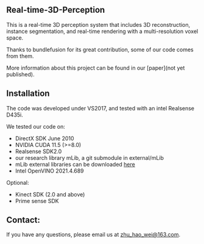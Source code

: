## Real-time-3D-Perception
This is a real-time 3D perception system that includes 3D reconstruction, instance segmentation, and real-time rendering with a multi-resolution voxel space.

Thanks to bundlefusion for its great contribution, some of our code comes from them.

More information about this project can be found in our [paper](not yet published).

## Installation
The code was developed under VS2017, and tested with an intel Realsense D435i.

We tested our code on:
- DirectX SDK June 2010
- NVIDIA CUDA 11.5 (>=8.0)
- Realsense SDK2.0
- our research library mLib, a git submodule in external/mLib
- mLib external libraries can be downloaded [here](http://kaldir.vc.in.tum.de/mLib/mLibExternal.zip)
- Intel OpenVINO 2021.4.689

Optional:
- Kinect SDK (2.0 and above)
- Prime sense SDK



## Contact:
If you have any questions, please email us at zhu_hao_wei@163.com.



